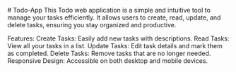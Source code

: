#   T o d o - A p p 
This Todo web application is a simple and intuitive tool to manage your tasks efficiently. It allows users to create, read, update, and delete tasks, ensuring you stay organized and productive.

Features:
Create Tasks: Easily add new tasks with descriptions.
Read Tasks: View all your tasks in a list.
Update Tasks: Edit task details and mark them as completed.
Delete Tasks: Remove tasks that are no longer needed.
Responsive Design: Accessible on both desktop and mobile devices.
